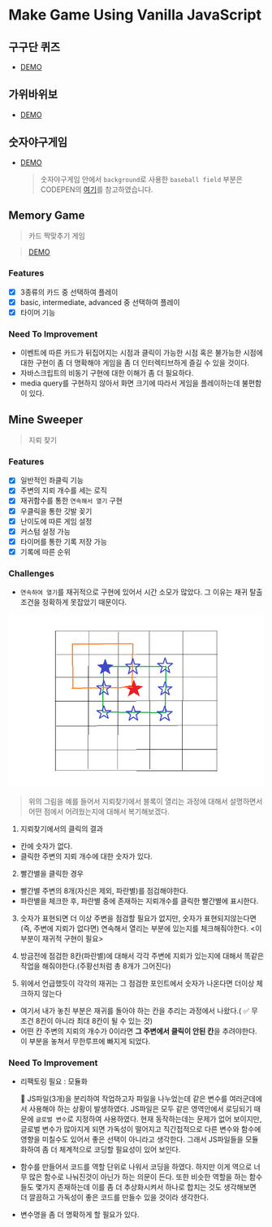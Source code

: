 # Make Game Using Vanilla JavaScript

## 구구단 퀴즈

-   [DEMO](https://codepen.io/jjanmo/pen/GRgMBRp?editors=0010)

## 가위바위보

-   [DEMO](https://codepen.io/jjanmo/pen/abOogBM)

## 숫자야구게임

-   [DEMO](https://codepen.io/jjanmo/pen/WNvrGex)

    > 숫자야구게임 안에서 `background`로 사용한 `baseball field` 부분은 CODEPEN의 [여기](https://codepen.io/AniG2017/pen/dZYeLQ)를 참고하였습니다.

## Memory Game

> 카드 짝맞추기 게임

> [DEMO](https://48f1l.csb.app/)

### Features

-   [x] 3종류의 카드 중 선택하여 플레이
-   [x] basic, intermediate, advanced 중 선택하여 플레이
-   [x] 타이머 기능

### Need To Improvement

-   이벤트에 따른 카드가 뒤집어지는 시점과 클릭이 가능한 시점 혹은 불가능한 시점에 대한 구현이 좀 더 명확해야 게임을 좀 더 인터렉티브하게 즐길 수 있을 것이다.
-   자바스크립트의 비동기 구현에 대한 이해가 좀 더 필요하다.
-   media query를 구현하지 않아서 화면 크기에 따라서 게임을 플레이하는데 불편함이 있다.

## Mine Sweeper

> 지뢰 찾기

### Features

-   [x] 일반적인 좌클릭 기능
-   [x] 주변의 지뢰 개수를 세는 로직
-   [x] 재귀함수를 통한 `연속해서 열기` 구현
-   [x] 우클릭을 통한 깃발 꽂기
-   [x] 난이도에 따른 게임 설정
-   [x] 커스텀 설정 가능
-   [x] 타이머를 통한 기록 저장 가능
-   [x] 기록에 따른 순위

### Challenges

-   `연속하여 열기`를 재귀적으로 구현에 있어서 시간 소모가 많았다. 그 이유는 재귀 탈출조건을 정확하게 못잡았기 때문이다.

![recursion](./mineSweeper/image/recursion.png)

> 위의 그림을 예를 들어서 지뢰찾기에서 블록이 열리는 과정에 대해서 설명하면서 어떤 점에서 어려웠는지에 대해서 복기해보겠다.

1. 지뢰찾기에서의 클릭의 결과

-   칸에 숫자가 없다.
-   클릭한 주변의 지뢰 개수에 대한 숫자가 있다.

2. 빨간별을 클릭한 경우

-   빨간별 주변의 8개(자신은 제외, 파란별)를 점검해야한다.
-   파란별을 체크한 후, 파란별 중에 존재하는 지뢰개수를 클릭한 빨간별에 표시한다.

3. 숫자가 표현되면 더 이상 주변을 점검할 필요가 없지만, 숫자가 표현되지않는다면(즉, 주변에 지뢰가 없다면) 연속해서 열리는 부분에 있는지를 체크해줘야한다. <이 부분이 재귀적 구현이 필요>

4. 방금전에 점검한 8칸(파란별)에 대해서 각각 주변에 지뢰가 있는지에 대해서 똑같은 작업을 해줘야한다.(주황선처럼 총 8개가 그어진다)

5. 위에서 언급했듯이 각각의 재귀는 그 점검한 포인트에서 숫자가 나온다면 더이상 체크하지 않는다

-   여기서 내가 놓친 부분은 재귀를 돌아야 하는 칸을 추리는 과정에서 나왔다.( ✅ 무조건 8칸이 아니라 최대 8칸이 될 수 있는 것)
-   어떤 칸 주변의 지뢰의 개수가 0이라면 **그 주변에서 클릭이 안된 칸**을 추려야한다. 이 부분을 놓쳐서 무한루프에 빠지게 되었다.

### Need To Improvement

-   리팩토링 필요 : 모듈화

    📌 JS파일(3개)을 분리하여 작업하고자 파일을 나누었는데 같은 변수를 여러군데에서 사용해야 하는 상황이 발생하였다. JS파일은 모두 같은 영역안에서 로딩되기 때문에 `글로벌 변수`로 지정하여 사용하였다. 현재 동작하는데는 문제가 없어 보이지만, 글로벌 변수가 많아지게 되면 가독성이 떨어지고 직간접적으로 다른 변수와 함수에 영향을 미칠수도 있어서 좋은 선택이 아니라고 생각한다. 그래서 JS파일들을 모듈화하여 좀 더 체계적으로 코딩할 필요성이 있어 보인다.

-  함수를 만들어서 코드를 역할 단위로 나워서 코딩을 하였다. 하지만 이게 역으로 너무 많은 함수로 나눠진것이 아닌가 하는 의문이 든다. 또한 비슷한 역할을 하는 함수들도 몇가지 존재하는데 이를 좀 더 추상화시켜서 하나로 합치는 것도 생각해보면 더 깔끔하고 가독성이 좋은 코드를 만들수 있을 것이라 생각한다.    
-   변수명을 좀 더 명확하게 할 필요가 있다.
